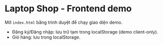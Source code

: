 
# Laptop Shop - Frontend demo
Mở `index.html` bằng trình duyệt để chạy giao diện demo.

- Đăng ký/Đăng nhập: lưu trữ tạm trong localStorage (demo client-only).
- Giỏ hàng: lưu trong localStorage.
